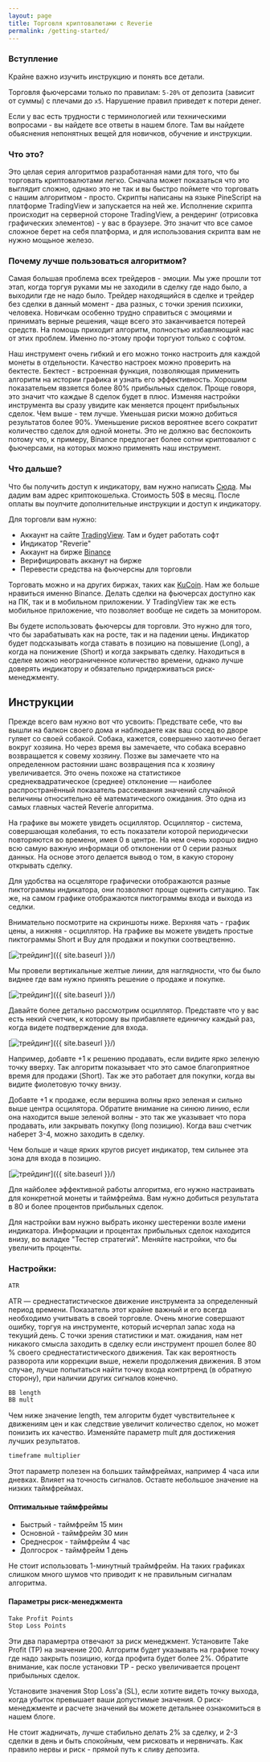 ```yaml
---
layout: page
title: Торговля криптовалютами с Reverie
permalink: /getting-started/
---
```


### Вступление

Крайне важно изучить инструкцию и понять все детали.

Торговля фьючерсами только по правилам: `5-20%` от депозита (зависит от суммы) с плечами до `х5`. Нарушение правил приведет к потери денег. 

Если у вас есть трудности с терминологией или техническими вопросами - вы найдете все ответы в нашем блоге. Там вы найдете обьяснения непонятных вещей для новичков, обучение и инструкции.

### Что это?

Это целая серия алгоритмов разработанная нами для того, что бы торговать криптовалютами легко. Сначала может показаться что это выглядит сложно, однако это не так и вы быстро поймете что торговать с нашим алгоритмом - просто.
Скрипты написаны на языке PineScript на платформе TradingView и запускается на ней же. Исполнение скрипта происходит на серверной стороне TradingView, а рендеринг (отрисовка графических элементов) - у вас в браузере. Это значит что все самое сложное берет на себя платформа, и для использования скрипта вам не нужно мощьное железо. 

### Почему лучше пользоваться алгоритмом?

Самая большая проблема всех трейдеров - эмоции. Мы уже прошли тот этап, когда торгуя руками мы не заходили в сделку где надо было, а выходили где не надо было. Трейдер находящийся в сделке и трейдер без сделки в данный момент - два разных, с точки зрения психики, человека. Новичкам особенно трудно справиться с эмоциями и принимать верные решения, чаще всего это заканчивается потерей средств. На помощь приходит алгоритм, полностью избавляющий нас от этих проблем. Именно по-этому профи торгуют только с софтом. 

Наш инструмент очень гибкий и его можно тонко настроить для каждой монеты в отдельности. Качество настроек можно проверить на бектесте. Бектест - встроенная функция, позволяющая применить алгоритм на истории графика и узнать его эффективность. Хорошим показательем явзяется более 80% прибыльных сделок. Проще говоря, это значит что каждые 8 сделок будет в плюс. Изменяя настройки инструмента вы сразу увидите как меняется процент прибыльных сделок. Чем выше - тем лучше. Уменьшая риски можно добиться результатов более 90%. Уменьшение рисков вероятнее всего сократит количество сделок для одной монеты. Это не должно вас беспокоить потому что, к примеру, Binance предлогает более сотни криптовалют с фьючерсами, на которых можно применять наш инструмент.

### Что дальше?

Что бы получить доступ к индикатору, вам нужно написать [Сюда](https://t.me/engineerios). Мы дадим вам адрес криптокошелька. Стоимость 50$ в месяц. После оплаты вы поулчите дополнительные инструкции и доступ к индикатору.

Для торговли вам нужно:
- Аккаунт на сайте [TradingView](tradingview.com). Там и будет работать софт
- Индикатор "Reverie"
- Аккаунт на бирже [Binance](http://binance.com)
- Верифицировать акканут на бирже
- Перевести средства на фьючерсны для торговли 

Торговать можно и на других биржах, таких как [KuCoin](https://www.kucoin.com). Нам же больше нравиться именно Binance. Делать сделки на фьючерсах доступно как на ПК, так и в мобильном приложении. У TradingView так же есть мобильное приложение, что позволяет вообще не сидеть за монитором.

Вы будете использовать фьючерсы для торговли. Это нужно для того, что бы зарабатывать как на росте, так и на падении цены. Индикатор будет подсказывать когда ставать в позицию на повышение (Long), а когда на понижение (Short) и когда закрывать сделку. Находиться в сделке можно неограниченное количество времени, однако лучше доверять индикатору и обязательно придерживаться риск-менеджменту.

## Инструкции

Прежде всего вам нужно вот что усвоить: Предствате себе, что вы вышли на балкон своего дома и наблюдаете как ваш сосед во дворе гуляет со своей собакой. Собака, кажется, совершенно хаотично бегает вокруг хозяина. Но через время вы замечаете, что собака всеравно возвращается к совему хозяину. Позже вы замечаете что на определенном растоянии шанс возвращения пса к хозяину увеличивается. Это очень похоже на статистикое среднеквадратическое (среднее) отклонение — наиболее распространённый показатель рассеивания значений случайной величины относительно её математического ожидания. Это одна из самых главных частей Reverie алгоритма. 

На графике вы можете увидеть осциллятор. Осциллятор - система, совершающая колебания, то есть показатели которой периодически повторяются во времени, имея 0 в центре. На нем очень хорошо видно всю самую важную информаци об отклонении от 0 серии разных данных. На основе этого делается вывод о том, в какую сторону открывать сделку.

Для удобства на осцеляторе графически отображаются разные пиктограммы индикатора, они позволяют проще оценить ситуацию. Так же, на самом графике отображаются пиктограммы входа и выхода из седлки.

Внимательно посмотрите на скриншоты ниже. Верхняя чать - график цены, а нижняя - осциллятор.
На графике вы можете увидеть простые пиктограммы Short и Buy для продажи и покупки соотвецтвенно.

[<img src="{{ site.baseurl }}/images/trading.png" alt="трейдинг"/>]({{ site.baseurl }}/)

Мы провели вертикальные желтые линии, для наглядности, что бы было виднее где вам нужно принять решение о продаже и покупке.

[<img src="{{ site.baseurl }}/images/tradingLine.png" alt="трейдинг"/>]({{ site.baseurl }}/)

Давайте более детально рассмотрим осциллятор. Представте что у вас есть некий счетчик, к которому вы прибавляете единичку каждый раз, когда видете подтверждение для входа.

[<img src="{{ site.baseurl }}/images/tradingOstsilator.png" alt="трейдинг"/>]({{ site.baseurl }}/)

Например, добавте +1 к решению продавать, если видите ярко зеленую точку вверху. Так алгоритм показывает что это самое благоприятное время для продажи (Short). Так же это работает для покупки, когда вы видите фиолетовую точку внизу.

Добавте +1 к продаже, если вершина волны ярко зеленая и сильно выше центра осцилятора.
Обратите внимание на синюю линию, если она находится выше зеленой волны - это так же указывает что пора продавать, или закрывать покупку (long позицию). Когда ваш счетчик наберет 3-4, можно заходить в сделку.

Чем больше и чаще ярких кругов рисует индикатор, тем сильнее эта зона для входа в позицию.

[<img src="{{ site.baseurl }}/images/tradingDots.png" alt="трейдинг"/>]({{ site.baseurl }}/)

Для найболее эффективной работы алгоритма, его нужно настраивать для конкретной монеты и таймфрейма. Вам нужно добиться результата в 80 и более процентов прибыльных сделок.

Для настройки вам нужно выбрать иконку шестеренки возле имени индикатора. Информации и процентах прибыльных сделок находится внизу, во вкладке "Тестер стратегий". Меняйте настройки, что бы увеличить проценты. 

### Настройки:

```md
ATR
```
ATR — среднестатистическое движение инструмента за определенный период времени. Показатель этот крайне важный и его всегда необходимо учитывать в своей торговле. Очень многие совершают ошибку, торгуя на инструменте, который исчерпал запас хода на текущий день. С точки зрения статистики и мат. ожидания, нам нет никакого смысла заходить в сделку если инструмент прошел более 80 % своего среднестатистического движения. Так как вероятность разворота или коррекции выше, нежели продолжения движения. В этом случае, лучше попытаться найти точку входа контртренд (в обратную сторону), при наличии других сигналов конечно.

```md
BB length
BB mult
```
Чем ниже значение length, тем алгоритм будет чувствительнее к движениям цен и как следствие увеличит количество сделок, но может понизить их качество. Изменяйте параметр mult для достижения лучших результатов.
```md
timeframe multiplier
```
Этот параметр полезен на больших таймфреймах, например 4 часа или дневках. Влияет на точность сигналов. Оставте небольшое значение на низких таймфреймах.

#### Оптимальные таймфреймы

- Быстрый - таймфрейм 15 мин
- Основной - таймфрейм 30 мин
- Среднесрок - таймфрейм 4 час
- Долгосрок - таймфрейм 1 день

Не стоит использовать 1-минутный траймфрейм. На таких графиках слишком много шумов что приводит к не правильным сигналам алгоритма.

#### Параметры риск-менеджмента 

```md
Take Profit Points
Stop Loss Points
```
Эти два парамертра отвечают за риск менеджмент. Установите Take Profit (TP) на значение 200. Алгоритм будет указывать на графике точку где надо закрыть позицию, когда профита будет более 2%. Обратите внимание, как после установки TP - реско увеличивается процент прибыльных сделок.

Установите значения Stop Loss'а (SL), если хотите видеть точку выхода, когда убыток превышает ваши допустимые значения. О риск-менеджменте и расчете значений вы можете детальнее ознакомиться в нашем блоге.

Не стоит жадничать, лучше стабильно делать 2% за сделку, и 2-3 сделки в день и быть спокойным, чем рисковать и нервничать. Как правило нервы и риск - прямой путь к сливу депозита.

